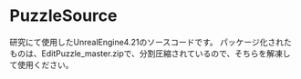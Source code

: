 # PuzzleSource

研究にて使用したUnrealEngine4.21のソースコードです。
パッケージ化されたものは、EditPuzzle_master.zipで、分割圧縮されているので、そちらを解凍して使用ください。

